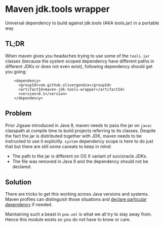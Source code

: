 # Maven jdk.tools wrapper

Universal dependency to build against jdk.tools (AKA tools.jar) in a portable way

## TL;DR

When maven gives you headaches trying to use some of the `tools.jar` classes (because
the system scoped dependency have different paths in different JDKs or does not
even exist), following dependency should get you going:

```
    <dependency>
      <groupId>com.github.olivergondza</groupId>
      <artifactId>maven-jdk-tools-wrapper</artifactId>
      <version>0.1</version>
    </dependency>
```

## Problem

Prior Jigsaw introduced in Java 9, maven needs to pass the jar on `javac` classpath
at compile time to build projects referring to its classes. Despite the fact the jar
is distributed together with JDK, maven needs to be instructed to use it explicitly.
`system` dependency scope is here to do just that but there are still some caveats
to keep in mind:

- The path to the jar is different on OS X variant of sun/oracle JDKs.
- The file was removed in Java 9 and the dependency should not be declared.

## Solution

There are tricks to get this working across Java versions and systems. Maven profiles
can distinguish those situations and [declare particular dependency](/olivergondza/maven-jdk-tools-wrapper/blob/master/pom.xml) if needed.

Maintaining such a beast in `pom.xml` is what we all try to stay away from. Hence
this module exists so you do not have to know or care.
